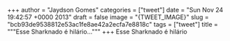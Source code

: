 
+++
author = "Jaydson Gomes"
categories = ["tweet"]
date = "Sun Nov 24 19:42:57 +0000 2013"
draft = false
image = "{TWEET_IMAGE}"
slug = "bcb93de9538812e53ac1fe8ae42a2ecfa7e8818c"
tags = ["tweet"]
title = """Esse Sharknado é hilário..."""
+++
Esse Sharknado é hilário

